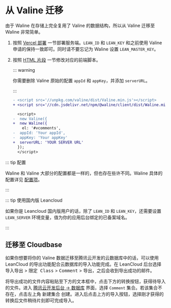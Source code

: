 # 从 Valine 迁移

由于 Waline 在存储上完全复用了 Valine 的数据结构，所以从 Valine 迁移至 Waline 非常简单。

1. 按照 [Vercel 部署](./get-started.md#vercel-部署) 一节部署服务端。`LEAN_ID` 和 `LEAN_KEY` 和之前使用 Valine 申请的保持一致即可。同时请不要忘记为 Waline 设置 `LEAN_MASTER_KEY`。
2. 按照 [HTML 片段](./get-started.md#html-片段) 一节修改对应的前端脚本。

   ::: warning

   你需要删除 Valine 原始的配置 `appId` 和 `appKey`，并添加 `serverURL`。

   :::

   ```diff
   - <script src='//unpkg.com/valine/dist/Valine.min.js'></script>
   + <script src='//cdn.jsdelivr.net/npm/@waline/client/dist/Waline.min.js'></script>

     <script>
   -  new Valine({
   +  new Waline({
       el: '#vcomments',
   -  appId: 'Your appId',
   -  appKey: 'Your appKey'
   +  serverURL: 'YOUR SERVER URL'
     });
     </script>
   ```

::: tip 配置

Waline 和 Valine 大部分的配置都是一样的，但也存在些许不同。Waline 具体的配置详见 [配置项](./client/basic.md)。

:::

::: tip 使用国内版 Leancloud

如果你是 Leancloud 国内版用户的话，除了 `LEAN_ID` 和 `LEAN_KEY`，还需要设置 `LEAN_SERVER` 环境变量，值为你的应用后台绑定的已备案域名。

:::

## 迁移至 Cloudbase

如果你想要将你的 Valine 数据迁移至腾讯云开发的云数据库中的话，可以使用 LeanCloud 的导出功能配合云数据库的导入功能完成。在 LeanCloud 后台选择 <kbd>导入导出</kbd> > <kbd>限定 Class</kbd> > <kbd>Comment</kbd> > <kbd>导出</kbd>，之后会收到导出成功的邮件。

将导出成功的文件内容粘贴至下方的文本框中，点击下方的转换按钮，获得待导入的文件。进入 [腾讯云开发后台 → 数据库](https://console.cloud.tencent.com/tcb/db/index) 界面，选择 `Comment` 集合。若该集合不存在，点击左上角 <kbd>新建集合</kbd> 创建。进入后点击上方的导入按钮，选择刚才获得的转换后文件稍待片刻即可完成导入。

<MigrationTool />

